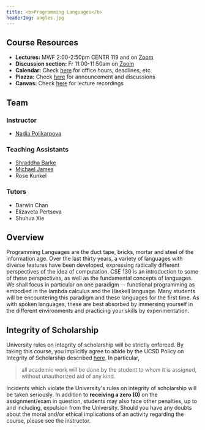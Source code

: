 ```yaml
---
title: <b>Programming Languages</b>
headerImg: angles.jpg
---
```


## Course Resources

- **Lectures:**             MWF 2:00-2:50pm CENTR 119 and on [Zoom](https://ucsd.zoom.us/j/934813358)
- **Discussion section:**   Fr 11:00-11:50am on [Zoom](https://ucsd.zoom.us/j/934813358)
- **Calendar:**             Check [here](calendar.html) for office hours, deadlines, etc.
- **Piazza:**               Check [here](https://www.piazza.com/ucsd/spring2022/cse130/home) for announcement and discussions
- **Canvas:**               Check [here](https://canvas.ucsd.edu/courses/36670) for lecture recordings


## Team

### Instructor

* [Nadia Polikarpova](https://cseweb.ucsd.edu/~npolikarpova/)

### Teaching Assistants

* [Shraddha Barke](https://shraddhabarke.github.io/)
* [Michael James](http://michaelbjames.com/)
* Rose Kunkel

### Tutors

* Darwin Chan
* Elizaveta Pertseva
* Shuhua Xie

## Overview

Programming Languages are the duct tape, bricks, mortar
and steel of the information age. Over the last thirty
years, a variety of languages with diverse features have
been developed, expressing radically different perspectives
of the idea of computation. CSE 130 is an introduction to
some of these perspectives, as well as the fundamental concepts of
languages. We shall focus in particular on one paradigm -- functional
programming as embodied in the lambda calculus and the Haskell language. 
Many students will be encountering this
paradigm and these languages for the first time. As with
spoken languages, these are best absorbed by immersing yourself
in the different environments and practicing your skills by
experimentation.

## Integrity of Scholarship

University rules on integrity of scholarship will be strictly enforced. By
taking this course, you implicitly agree to abide by the UCSD Policy on
Integrity of Scholarship described [here](https://senate.ucsd.edu/Operating-Procedures/Senate-Manual/appendices/2).
In particular,

> all academic work will be done by the student to whom it is assigned,
> without unauthorized aid of any kind.

Incidents which violate the University's rules on integrity of scholarship
will be taken seriously.  In addition to **receiving a zero (0)** on the
assignment/exam in question, students may also face other penalties,
up to and including, expulsion from the University.  Should you have
any doubts about the moral and/or ethical implications of an activity
regarding the course, please see the instructor.